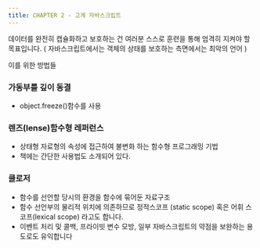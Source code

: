 ```yaml
---
title: CHAPTER 2 - 고계 자바스크립트
---
```


데이터를 완전히 캡슐화하고 보호하는 건 여러분 스스로 훈련을 통해 엄격히 지켜야 할 목표입니다.
( 자바스크립트에서는 객체의 상태를 보호하는 측면에서는 최악의 언어 ) 

이를 위한 방법들 

### 가동부를 깊이 동결 

- object.freeze()함수를 사용 

### 렌즈(lense)함수형 레퍼런스

- 상태형 자료형의 속성에 접근하여 불변화 하는 함수형 프로그래밍 기법
- 책에는 간단한 사용법도 소개되어 있다. 

### 클로저 

- 함수를 선언할 당시의 환경을 함수에 묶어둔 자료구조
- 함수 선언부의 물리적 위치에 의존하므로 정적스코프 (static scope) 혹은 어휘 스코프(lexical scope) 라고도 합니다.
- 이벤트 처리 및 콜백, 프라이빗 변수 모방, 일부 자바스크립트의 약점을 보완하는 용도로도 유익합니다

